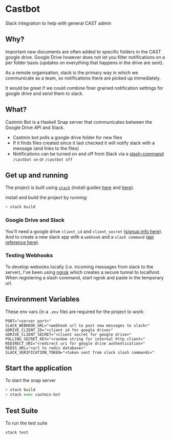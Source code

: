 # Castbot

Slack integration to help with general CAST admin

## Why?

Important new documents are often added to specific folders in the CAST google drive. Google Drive however does not let you filter notifications on a per folder basis (updates on everything that happens in the drive are sent).

As a remote organisation, slack is the primary way in which we communicate as a team, so notifications there are picked up immediately.

It would be great if we could combine finer grained notification settings for google drive and send them to slack.

## What?

Castmin Bot is a Haskell Snap server that communicates between the Google Drive API and Slack.

+ Castmin bot polls a google drive folder for new files
+ If it finds files created since it last checked it will notify slack with a message (and links to the files)
+ Notifications can be turned on and off from Slack via a [slash-command](https://api.slack.com/slash-commands) `/castbot on` or `/castbot off`

## Get up and running

The project is built using [`stack`](https://docs.haskellstack.org/en/stable/README/) (install guides [here](https://www.youtube.com/watch?v=sRonIB8ZStw) and [here](https://docs.haskellstack.org/en/stable/README/)).

install and build the project by running:

```sh
> stack build
```

### Google Drive and Slack

You'll need a google drive `client_id` and `client_secret` ([signup info here](https://developers.google.com/drive/v3/web/enable-sdk)).  
And to create a new slack app with a `webhook` and a `slash command` ([api reference here](https://api.slack.com/)).

### Testing Webhooks

To develop webooks locally (i.e. incoming messages from slack to the server), I've been using [ngrok](https://ngrok.com/) which creates a secure tunnel to localhost. When registering a slash command, start ngrok and paste in the temporary url.

## Environment Variables

These env vars (in a `.env` file) are required for the project to work:
```DotEnv
PORT="<server port>"
SLACK_WEBHOOK_URL="<webhook url to post new messages to slack>"
GDRIVE_CLIENT_ID="<client id for google drive>"
GDRIVE_CLIENT_SECRET="<client secret for google drive>"
POLLING_SECRET_KEY="<random string for internal http client>"
REDIRECT_URI="<redirect uri for google drive authentication>"
REDIS_URL="<url to redis database>"
SLACK_VERIFICATION_TOKEN="<token sent from slack slash commands>"
```

## Start the application

To start the snap server

```sh
> stack build
> stack exec castmin-bot
```

## Test Suite

To run the test suite

```sh
stack test
```
